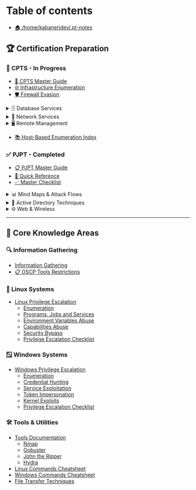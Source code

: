 # Table of contents

* [🏠 /home/kabaneridev/.pt-notes](README.md)

## 🏆 Certification Preparation

### 🎯 CPTS - In Progress

* [📘 CPTS Master Guide](CPTS-PREP/README.md)
* [🌐 Infrastructure Enumeration](CPTS-PREP/footprinting.md)
* [🛡️ Firewall Evasion](CPTS-PREP/firewall-evasion.md)

<details>
<summary>🗄️ Database Services</summary>

* [MySQL Enumeration](CPTS-PREP/databases/mysql-enumeration.md)
* [MSSQL Enumeration](CPTS-PREP/databases/mssql-enumeration.md)
* [Oracle TNS Enumeration](CPTS-PREP/databases/oracle-enumeration.md)

</details>

<details>
<summary>📁 Network Services</summary>

* [FTP Enumeration](CPTS-PREP/services/ftp-enumeration.md)
* [SMB Enumeration](CPTS-PREP/services/smb-enumeration.md)
* [NFS Enumeration](CPTS-PREP/services/nfs-enumeration.md)
* [SMTP Enumeration](CPTS-PREP/services/smtp-enumeration.md)
* [Email Services (IMAP/POP3)](CPTS-PREP/services/email-enumeration.md)
* [SNMP Enumeration](CPTS-PREP/services/snmp-enumeration.md)
* [IPMI Enumeration](CPTS-PREP/services/ipmi-enumeration.md)

</details>

<details>
<summary>🖥️ Remote Management</summary>

* [Remote Management Overview](CPTS-PREP/remote-management/remote-management.md)
* [Linux Remote Protocols](CPTS-PREP/remote-management/linux-remote-protocols.md)
* [Windows Remote Protocols](CPTS-PREP/remote-management/windows-remote-protocols.md)

</details>

* [📚 Host-Based Enumeration Index](CPTS-PREP/host-based-enumeration.md)

### ✅ PJPT - Completed

* [📋 PJPT Master Guide](PJPT-prep/README.md)
* [🎯 Quick Reference](PJPT-prep/PJPT-QUICK-REFERENCE.md)
* [✅ Master Checklist](PJPT-prep/PJPT-MASTER-CHECKLIST.md)

<details>
<summary>📊 Mind Maps & Attack Flows</summary>

* [Attack Flow Diagram](PJPT-prep/PJPT-GitBook-MindMap.md)
* [Techniques Mind Map](PJPT-prep/PJPT-GitBook-Techniques-Map.md)

</details>

<details>
<summary>🎯 Active Directory Techniques</summary>

* [LLMNR Poisoning](PJPT-prep/llmnr-poisoning.md)
* [Kerberoasting](PJPT-prep/kerberoasting.md)
* [GPP/cPassword Attacks](PJPT-prep/gpp-cpassword-attacks.md)
* [Pass Attacks (PTH/PTT)](PJPT-prep/pass-attacks.md)
* [Domain Enumeration](PJPT-prep/domain-enumeration.md)
* [Golden Ticket Attacks](PJPT-prep/golden-ticket-attacks.md)
* [IPv6 Attacks](PJPT-prep/ipv6-attacks.md)
* [SMB Relay Attacks](PJPT-prep/smb-relay-attacks.md)
* [Passback Attacks](PJPT-prep/passback-attacks.md)
* [Token Impersonation](PJPT-prep/token-impersonation.md)
* [Mimikatz Overview](PJPT-prep/mimikatz-overview.md)
* [Recent AD Vulnerabilities](PJPT-prep/recent-ad-vulnerabilities.md)
* [LNK File Attacks](PJPT-prep/lnk-file-attacks.md)
* [NTDS.dit Extraction](PJPT-prep/ntds-dit-extraction.md)
* [Windows Persistence](PJPT-prep/windows-persistence-techniques.md)
* [Pivoting Techniques](PJPT-prep/pivoting-techniques.md)
* [Post-Compromise Strategy](PJPT-prep/post-compromise-attack-strategy.md)
* [Post-Domain Strategy](PJPT-prep/post-domain-compromise-strategy.md)

</details>

<details>
<summary>🌐 Web & Wireless</summary>

* [SQL Injection Techniques](PJPT-prep/sql-injection-techniques.md)
* [WPA2 PSK Cracking](PJPT-prep/wpa2-psk-cracking.md)
* [Initial Internal Strategy](PJPT-prep/initial-internal-attack-strategy.md)

</details>

---

## 🔧 Core Knowledge Areas

### 🔍 Information Gathering
* [Information Gathering](information-gathering.md)
* [📋 OSCP Tools Restrictions](oscp-tools-restrictions.md)

### 🐧 Linux Systems
* [Linux Privilege Escalation](linux-privilege-escalation/README.md)
  * [Enumeration](linux-privilege-escalation/enumeration.md)
  * [Programs, Jobs and Services](linux-privilege-escalation/programs-jobs-and-services.md)
  * [Environment Variables Abuse](linux-privilege-escalation/environment-variables-abuse.md)
  * [Capabilities Abuse](linux-privilege-escalation/capabilities-abuse.md)
  * [Security Bypass](linux-privilege-escalation/security-bypass.md)
  * [Privilege Escalation Checklist](linux-privilege-escalation/checklist.md)

### 🪟 Windows Systems
* [Windows Privilege Escalation](windows-privilege-escalation/README.md)
  * [Enumeration](windows-privilege-escalation/enumeration.md)
  * [Credential Hunting](windows-privilege-escalation/credential-hunting.md)
  * [Service Exploitation](windows-privilege-escalation/service-exploitation.md)
  * [Token Impersonation](windows-privilege-escalation/token-impersonation.md)
  * [Kernel Exploits](windows-privilege-escalation/kernel-exploits.md)
  * [Privilege Escalation Checklist](windows-privilege-escalation/checklist.md)

### 🛠️ Tools & Utilities
* [Tools Documentation](tools/README.md)
  * [Nmap](tools/nmap.md)
  * [Gobuster](tools/gobuster.md)
  * [John the Ripper](tools/john.md)
  * [Hydra](tools/hydra.md)
* [Linux Commands Cheatsheet](utilities-scripts-and-payloads/linux-commands.md)
* [Windows Commands Cheatsheet](utilities-scripts-and-payloads/windows-commands.md)
* [File Transfer Techniques](utilities-scripts-and-payloads/file-transfers.md) 